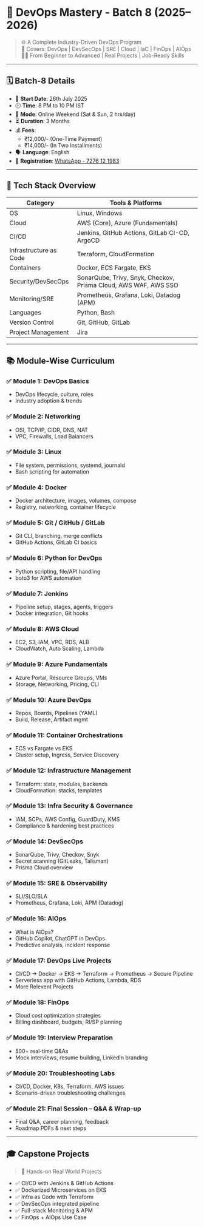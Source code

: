 # 🚀 DevOps Mastery - Batch 8 (2025–2026)

> 🌐 A Complete Industry-Driven DevOps Program  
> 🔧 Covers: DevOps | DevSecOps | SRE | Cloud | IaC | FinOps | AIOps  
> 🧑‍🎓 From Beginner to Advanced | Real Projects | Job-Ready Skills  

---

## 🗓️ Batch-8 Details

- 📅 **Start Date**: 26th July 2025  
- 🕗 **Time**: 8 PM to 10 PM IST  
- 📆 **Mode**: Online Weekend (Sat & Sun, 2 hrs/day)  
- ⏳ **Duration**: 3 Months  
- 💰 **Fees**:
  - ₹12,000/- (One-Time Payment)  
  - ₹14,000/- (In Two Installments)  
- 🗣️ **Language**: English  
- 📲 **Registration**: [WhatsApp - 7276 12 1983](https://wa.me/917276121983)

---

## 🧱 Tech Stack Overview

| Category             | Tools & Platforms                                 |
|----------------------|----------------------------------------------------|
| OS                   | Linux, Windows                                     |
| Cloud                | AWS (Core), Azure (Fundamentals)                  |
| CI/CD                | Jenkins, GitHub Actions, GitLab CI-CD, ArgoCD     |
| Infrastructure as Code | Terraform, CloudFormation                      |
| Containers           | Docker, ECS Fargate, EKS                          |
| Security/DevSecOps   | SonarQube, Trivy, Snyk, Checkov, Prisma Cloud, AWS WAF, AWS SSO |
| Monitoring/SRE       | Prometheus, Grafana, Loki, Datadog (APM)         |
| Languages            | Python, Bash                                       |
| Version Control      | Git, GitHub, GitLab                               |
| Project Management   | Jira                                               |

---

## 📚 Module-Wise Curriculum

### ✅ Module 1: DevOps Basics
- DevOps lifecycle, culture, roles
- Industry adoption & trends

### ✅ Module 2: Networking
- OSI, TCP/IP, CIDR, DNS, NAT
- VPC, Firewalls, Load Balancers

### ✅ Module 3: Linux
- File system, permissions, systemd, journald
- Bash scripting for automation

### ✅ Module 4: Docker
- Docker architecture, images, volumes, compose
- Registry, networking, container lifecycle

### ✅ Module 5: Git / GitHub / GitLab
- Git CLI, branching, merge conflicts
- GitHub Actions, GitLab CI basics

### ✅ Module 6: Python for DevOps
- Python scripting, file/API handling
- boto3 for AWS automation

### ✅ Module 7: Jenkins
- Pipeline setup, stages, agents, triggers
- Docker integration, Git hooks

### ✅ Module 8: AWS Cloud
- EC2, S3, IAM, VPC, RDS, ALB
- CloudWatch, Auto Scaling, Lambda

### ✅ Module 9: Azure Fundamentals
- Azure Portal, Resource Groups, VMs
- Storage, Networking, Pricing, CLI

### ✅ Module 10: Azure DevOps
- Repos, Boards, Pipelines (YAML)
- Build, Release, Artifact mgmt

### ✅ Module 11: Container Orchestrations
- ECS vs Fargate vs EKS
- Cluster setup, Ingress, Service Discovery

### ✅ Module 12: Infrastructure Management
- Terraform: state, modules, backends
- CloudFormation: stacks, templates

### ✅ Module 13: Infra Security & Governance
- IAM, SCPs, AWS Config, GuardDuty, KMS
- Compliance & hardening best practices

### ✅ Module 14: DevSecOps
- SonarQube, Trivy, Checkov, Snyk
- Secret scanning (GitLeaks, Talisman)
- Prisma Cloud overview

### ✅ Module 15: SRE & Observability
- SLI/SLO/SLA
- Prometheus, Grafana, Loki, APM (Datadog)

### ✅ Module 16: AIOps
- What is AIOps?
- GitHub Copilot, ChatGPT in DevOps
- Predictive analysis, incident response

### ✅ Module 17: DevOps Live Projects
- CI/CD → Docker → EKS → Terraform → Prometheus → Secure Pipeline
- Serverless app with GitHub Actions, Lambda, RDS
- More Relevent Projects

### ✅ Module 18: FinOps
- Cloud cost optimization strategies
- Billing dashboard, budgets, RI/SP planning

### ✅ Module 19: Interview Preparation
- 500+ real-time Q&As
- Mock interviews, resume building, LinkedIn branding

### ✅ Module 20: Troubleshooting Labs
- CI/CD, Docker, K8s, Terraform, AWS issues
- Scenario-driven troubleshooting challenges

### ✅ Module 21: Final Session – Q&A & Wrap-up
- Final Q&A, career planning, feedback
- Roadmap PDFs & next steps

---

## 🎓 Capstone Projects

> 🚧 Hands-on Real World Projects  

- ✅ CI/CD with Jenkins & GitHub Actions
- ✅ Dockerized Microservices on EKS
- ✅ Infra as Code with Terraform
- ✅ DevSecOps integrated pipeline
- ✅ Full-stack Monitoring & APM
- ✅ FinOps + AIOps Use Case
